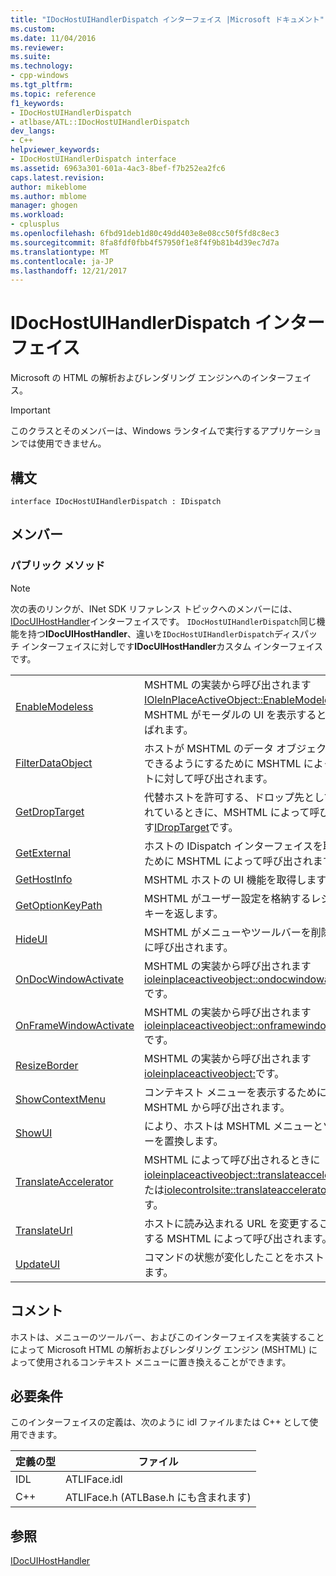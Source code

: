```yaml
---
title: "IDocHostUIHandlerDispatch インターフェイス |Microsoft ドキュメント"
ms.custom: 
ms.date: 11/04/2016
ms.reviewer: 
ms.suite: 
ms.technology:
- cpp-windows
ms.tgt_pltfrm: 
ms.topic: reference
f1_keywords:
- IDocHostUIHandlerDispatch
- atlbase/ATL::IDocHostUIHandlerDispatch
dev_langs:
- C++
helpviewer_keywords:
- IDocHostUIHandlerDispatch interface
ms.assetid: 6963a301-601a-4ac3-8bef-f7b252ea2fc6
caps.latest.revision: 
author: mikeblome
ms.author: mblome
manager: ghogen
ms.workload:
- cplusplus
ms.openlocfilehash: 6fbd91deb1d80c49dd403e8e08cc50f5fd8c8ec3
ms.sourcegitcommit: 8fa8fdf0fbb4f57950f1e8f4f9b81b4d39ec7d7a
ms.translationtype: MT
ms.contentlocale: ja-JP
ms.lasthandoff: 12/21/2017
---
```

# <a name="idochostuihandlerdispatch-interface"></a>IDocHostUIHandlerDispatch インターフェイス
Microsoft の HTML の解析およびレンダリング エンジンへのインターフェイス。  
  
> [!IMPORTANT]
>  このクラスとそのメンバーは、Windows ランタイムで実行するアプリケーションでは使用できません。  
  
## <a name="syntax"></a>構文  
  
```
interface IDocHostUIHandlerDispatch : IDispatch
```  
  
## <a name="members"></a>メンバー  
  
### <a name="public-methods"></a>パブリック メソッド  
  
> [!NOTE]
>  次の表のリンクが、INet SDK リファレンス トピックへのメンバーには、 [IDocUIHostHandler](https://msdn.microsoft.com/library/aa753260.aspx)インターフェイスです。 `IDocHostUIHandlerDispatch`同じ機能を持つ**IDocUIHostHandler**、違いを`IDocHostUIHandlerDispatch`ディスパッチ インターフェイスに対しです**IDocUIHostHandler**カスタム インターフェイスです。  
  
|||  
|-|-|  
|[EnableModeless](https://msdn.microsoft.com/library/aa753253.aspx)|MSHTML の実装から呼び出されます[IOleInPlaceActiveObject::EnableModeless](http://msdn.microsoft.com/library/windows/desktop/ms680115)です。 MSHTML がモーダルの UI を表示するときとも呼ばれます。|  
|[FilterDataObject](https://msdn.microsoft.com/library/aa753254.aspx)|ホストが MSHTML のデータ オブジェクトを交換できるようにするために MSHTML によってホストに対して呼び出されます。|  
|[GetDropTarget](https://msdn.microsoft.com/library/aa753255.aspx)|代替ホストを許可する、ドロップ先として使用されているときに、MSHTML によって呼び出されます[IDropTarget](http://msdn.microsoft.com/library/windows/desktop/ms679679)です。|  
|[GetExternal](https://msdn.microsoft.com/library/aa753256.aspx)|ホストの IDispatch インターフェイスを取得するために MSHTML によって呼び出されます。|  
|[GetHostInfo](https://msdn.microsoft.com/library/aa753257.aspx)|MSHTML ホストの UI 機能を取得します。|  
|[GetOptionKeyPath](https://msdn.microsoft.com/library/aa753258.aspx)|MSHTML がユーザー設定を格納するレジストリ キーを返します。|  
|[HideUI](https://msdn.microsoft.com/library/aa753259.aspx)|MSHTML がメニューやツールバーを削除するときに呼び出されます。|  
|[OnDocWindowActivate](https://msdn.microsoft.com/library/aa753261.aspx)|MSHTML の実装から呼び出されます[ioleinplaceactiveobject::ondocwindowactivate](http://msdn.microsoft.com/library/windows/desktop/ms687281)です。|  
|[OnFrameWindowActivate](https://msdn.microsoft.com/library/aa753262.aspx)|MSHTML の実装から呼び出されます[ioleinplaceactiveobject::onframewindowactivate](http://msdn.microsoft.com/library/windows/desktop/ms683969)です。|  
|[ResizeBorder](https://msdn.microsoft.com/library/aa753263.aspx)|MSHTML の実装から呼び出されます[ioleinplaceactiveobject:](http://msdn.microsoft.com/library/windows/desktop/ms680053)です。|  
|[ShowContextMenu](https://msdn.microsoft.com/library/aa753264.aspx)|コンテキスト メニューを表示するために MSHTML から呼び出されます。|  
|[ShowUI](https://msdn.microsoft.com/library/aa753265.aspx)|により、ホストは MSHTML メニューとツールバーを置換します。|  
|[TranslateAccelerator](https://msdn.microsoft.com/library/aa753266.aspx)|MSHTML によって呼び出されるときに[ioleinplaceactiveobject::translateaccelerator](http://msdn.microsoft.com/library/windows/desktop/ms693360)または[iolecontrolsite::translateaccelerator](http://msdn.microsoft.com/library/windows/desktop/ms693756)と呼びます。|  
|[TranslateUrl](https://msdn.microsoft.com/library/aa753267.aspx)|ホストに読み込まれる URL を変更することを許可する MSHTML によって呼び出されます。|  
|[UpdateUI](https://msdn.microsoft.com/library/aa753268.aspx)|コマンドの状態が変化したことをホストに通知します。|  
  
## <a name="remarks"></a>コメント  
 ホストは、メニューのツールバー、およびこのインターフェイスを実装することによって Microsoft HTML の解析およびレンダリング エンジン (MSHTML) によって使用されるコンテキスト メニューに置き換えることができます。  
  
## <a name="requirements"></a>必要条件  
 このインターフェイスの定義は、次のように idl ファイルまたは C++ として使用できます。  
  
|定義の型|ファイル|  
|---------------------|----------|  
|IDL|ATLIFace.idl|  
|C++|ATLIFace.h (ATLBase.h にも含まれます)|  
  
## <a name="see-also"></a>参照  
 [IDocUIHostHandler](https://msdn.microsoft.com/library/aa753260.aspx)









